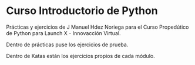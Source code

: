# Curso Introductorio de Python
Prácticas y ejercicios de J Manuel Hdez Noriega para el Curso Propedútico de Python para Launch X - Innovacción Virtual.

Dentro de prácticas puse los ejercicios de prueba.

Dentro de Katas están los ejercicios propios de cada módulo.